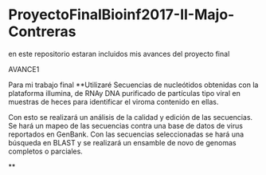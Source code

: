# ProyectoFinalBioinf2017-II-Majo-Contreras
en este repositorio estaran incluidos mis avances del proyecto final 

AVANCE1

Para mi trabajo final **Utilizaré Secuencias de nucleótidos obtenidas con la plataforma illumina, de RNAy DNA purificado de partículas tipo viral en muestras de heces para identificar el viroma contenido en ellas.

Con esto se realizará un análisis de la calidad y edición de las secuencias. Se hará un mapeo de las secuencias contra una base de datos de virus reportados en GenBank. Con las secuencias seleccionadas se hará una búsqueda en BLAST y se realizará un ensamble de novo de genomas completos o parciales.

**
